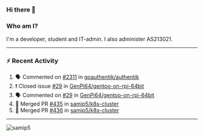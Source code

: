 ### Hi there 👋

### Who am I?
I'm a developer, student and IT-admin. I also administer AS213021.

---
### :zap: Recent Activity
<!--START_SECTION:activity-->
1. 🗣 Commented on [#2311](https://github.com/goauthentik/authentik/issues/2311) in [goauthentik/authentik](https://github.com/goauthentik/authentik)
2. ❗️ Closed issue [#29](https://github.com/GenPi64/gentoo-on-rpi-64bit/issues/29) in [GenPi64/gentoo-on-rpi-64bit](https://github.com/GenPi64/gentoo-on-rpi-64bit)
3. 🗣 Commented on [#29](https://github.com/GenPi64/gentoo-on-rpi-64bit/issues/29) in [GenPi64/gentoo-on-rpi-64bit](https://github.com/GenPi64/gentoo-on-rpi-64bit)
4. 🎉 Merged PR [#435](https://github.com/samip5/k8s-cluster/pull/435) in [samip5/k8s-cluster](https://github.com/samip5/k8s-cluster)
5. 🎉 Merged PR [#436](https://github.com/samip5/k8s-cluster/pull/436) in [samip5/k8s-cluster](https://github.com/samip5/k8s-cluster)
<!--END_SECTION:activity-->
---

<img align="center" src="https://github-readme-stats.vercel.app/api?username=samip5&show_icons=true" alt="samip5" />
